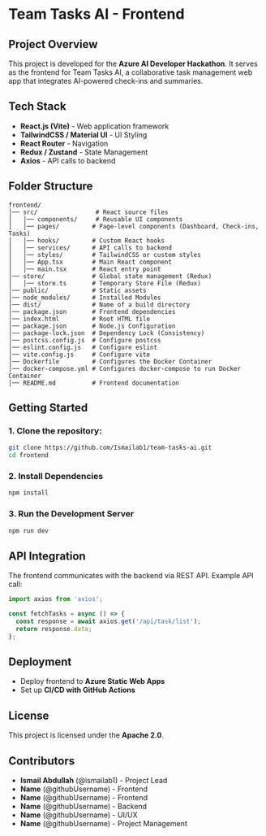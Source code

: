 # Team Tasks AI - Frontend

## Project Overview
This project is developed for the **Azure AI Developer Hackathon**. It serves as the frontend for Team Tasks AI, a collaborative task management web app that integrates AI-powered check-ins and summaries.

## Tech Stack
- **React.js (Vite)** - Web application framework
- **TailwindCSS / Material UI** - UI Styling
- **React Router** - Navigation
- **Redux / Zustand** - State Management
- **Axios** - API calls to backend

## Folder Structure
```
frontend/
│── src/                # React source files
│   │── components/     # Reusable UI components
│   │── pages/         # Page-level components (Dashboard, Check-ins, Tasks)
│   │── hooks/         # Custom React hooks
│   │── services/      # API calls to backend
│   │── styles/        # TailwindCSS or custom styles
│   │── App.tsx        # Main React component
│   │── main.tsx       # React entry point
│── store/             # Global state management (Redux)
│   │── store.ts       # Temporary Store File (Redux)
│── public/            # Static assets
│── node_modules/      # Installed Modules
│── dist/              # Name of a build directory
│── package.json       # Frontend dependencies
│── index.html         # Root HTML file
│── package.json       # Node.js Configuration
│── package-lock.json  # Dependency Lock (Consistency)
│── postcss.config.js  # Configure postcss 
│── eslint.config.js   # Configure eslint 
│── vite.config.js     # Configure vite 
│── Dockerfile         # Configures the Docker Container 
│── docker-compose.yml # Configures docker-compose to run Docker Container 
│── README.md          # Frontend documentation
```


## Getting Started
### **1. Clone the repository:** 
```bash
git clone https://github.com/Ismailab1/team-tasks-ai.git
cd frontend
```

### **2. Install Dependencies**
```bash
npm install
```

### **3. Run the Development Server**
```bash
npm run dev
```

## API Integration
The frontend communicates with the backend via REST API.
Example API call:
```javascript
import axios from 'axios';

const fetchTasks = async () => {
  const response = await axios.get('/api/task/list');
  return response.data;
};
```

## Deployment
- Deploy frontend to **Azure Static Web Apps**
- Set up **CI/CD with GitHub Actions**

## License
This project is licensed under the **Apache 2.0**.

## Contributors
- **Ismail Abdullah** (@ismailab1) - Project Lead
- **Name** (@githubUsername) - Frontend
- **Name** (@githubUsername) - Frontend
- **Name** (@githubUsername) - Backend
- **Name** (@githubUsername) - UI/UX
- **Name** (@githubUsername) - Project Management

